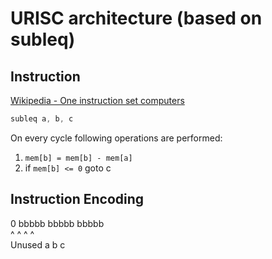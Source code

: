 URISC architecture (based on subleq)
====

Instruction
----

[Wikipedia - One instruction set computers](https://en.wikipedia.org/wiki/One_instruction_set_computer#Subtract_and_branch_if_less_than_or_equal_to_zero)

```asm
subleq a, b, c
```

On every cycle following operations are performed:
1. `mem[b] = mem[b] - mem[a]`
2. if `mem[b] <= 0` goto c

Instruction Encoding
----

   0     bbbbb     bbbbb     bbbbb  
   ^       ^         ^         ^  
Unused     a         b         c  

